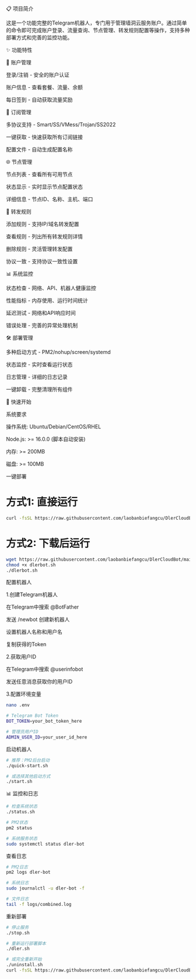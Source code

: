 📋 项目简介

这是一个功能完整的Telegram机器人，专门用于管理墙洞云服务账户。通过简单的命令即可完成账户登录、流量查询、节点管理、转发规则配置等操作，支持多种部署方式和完善的监控功能。

✨ 功能特性

🔐 账户管理 

登录/注销 - 安全的账户认证

账户信息 - 查看套餐、流量、余额

每日签到 - 自动获取流量奖励


📱 订阅管理

多协议支持 - Smart/SS/VMess/Trojan/SS2022

一键获取 - 快速获取所有订阅链接

配置文件 - 自动生成配置名称


🌐 节点管理

节点列表 - 查看所有可用节点

状态显示 - 实时显示节点配置状态

详细信息 - 节点ID、名称、主机、端口


🔄 转发规则

添加规则 - 支持IP/域名转发配置

查看规则 - 列出所有转发规则详情

删除规则 - 灵活管理转发配置

协议一致 - 支持协议一致性设置


📊 系统监控

状态检查 - 网络、API、机器人健康监控

性能指标 - 内存使用、运行时间统计

延迟测试 - 网络和API响应时间

错误处理 - 完善的异常处理机制


🛠️ 部署管理

多种启动方式 - PM2/nohup/screen/systemd

状态监控 - 实时查看运行状态

日志管理 - 详细的日志记录

一键卸载 - 完整清理所有组件


🚀 快速开始

系统要求

操作系统: Ubuntu/Debian/CentOS/RHEL

Node.js: >= 16.0.0 (脚本自动安装)

内存: >= 200MB

磁盘: >= 100MB

一键部署

# 方式1: 直接运行
```bash
curl -fsSL https://raw.githubusercontent.com/laobanbiefangcu/DlerCloudBot/main/dlerbot.sh | bash
```


# 方式2: 下载后运行
```bash
wget https://raw.githubusercontent.com/laobanbiefangcu/DlerCloudBot/main/dlerbot.sh
chmod +x dlerbot.sh
./dlerbot.sh
```

配置机器人

1.创建Telegram机器人

在Telegram中搜索 @BotFather

发送 /newbot 创建新机器人

设置机器人名称和用户名

复制获得的Token

2.获取用户ID

在Telegram中搜索 @userinfobot

发送任意消息获取你的用户ID

3.配置环境变量

```bash
nano .env
```
```bash
# Telegram Bot Token
BOT_TOKEN=your_bot_token_here

# 管理员用户ID
ADMIN_USER_ID=your_user_id_here
```

启动机器人
```bash
# 推荐：PM2后台启动
./quick-start.sh

# 或选择其他启动方式
./start.sh
```

📊 监控和日志

```bash
# 检查系统状态
./status.sh

# PM2状态
pm2 status

# 系统服务状态
sudo systemctl status dler-bot
```

查看日志
```bash
# PM2日志
pm2 logs dler-bot

# 系统日志
sudo journalctl -u dler-bot -f

# 文件日志
tail -f logs/combined.log
```

重新部署
```bash
# 停止服务
./stop.sh

# 重新运行部署脚本
./dler.sh

# 或完全重新开始
./uninstall.sh
curl -fsSL https://raw.githubusercontent.com/laobanbiefangcu/DlerCloudBot/main/dlerbot.sh | bash
```
